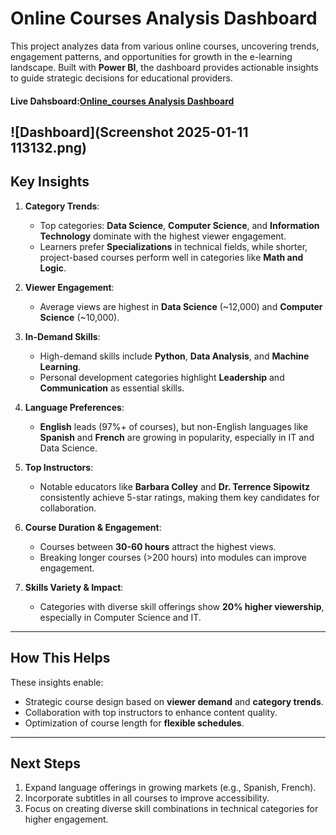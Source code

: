 # Online Courses Analysis Dashboard

This project analyzes data from various online courses, uncovering trends, engagement patterns, and opportunities for growth in the e-learning landscape. Built with **Power BI**, the dashboard provides actionable insights to guide strategic decisions for educational providers.
#### Live Dahsboard:[Online_courses Analysis Dashboard](https://app.powerbi.com/view?r=eyJrIjoiN2E2ZTZkYzQtYjVjNi00MDJlLTk5NDgtYzlmYmZlMmU0ZjViIiwidCI6ImQ1MTFhNzlhLTI4MzgtNDlmZS04MDJjLWVhYjhjNzk4NjBjZSJ9)
![Dashboard](Screenshot 2025-01-11 113132.png)
----------

##  **Key Insights**

1.  **Category Trends**:
    
    -   Top categories: **Data Science**, **Computer Science**, and **Information Technology** dominate with the highest viewer engagement.
    -   Learners prefer **Specializations** in technical fields, while shorter, project-based courses perform well in categories like **Math and Logic**.
2.  **Viewer Engagement**:
    
    -   Average views are highest in **Data Science** (~12,000) and **Computer Science** (~10,000).
    
3.  **In-Demand Skills**:
    
    -   High-demand skills include **Python**, **Data Analysis**, and **Machine Learning**.
    -   Personal development categories highlight **Leadership** and **Communication** as essential skills.
4.  **Language Preferences**:
    
    -   **English** leads (97%+ of courses), but non-English languages like **Spanish** and **French** are growing in popularity, especially in IT and Data Science.
5.  **Top Instructors**:
    
    -   Notable educators like **Barbara Colley** and **Dr. Terrence Sipowitz** consistently achieve 5-star ratings, making them key candidates for collaboration.
6.  **Course Duration & Engagement**:
    
    -   Courses between **30-60 hours** attract the highest views.
    -   Breaking longer courses (>200 hours) into modules can improve engagement.
7.  **Skills Variety & Impact**:
    
    -   Categories with diverse skill offerings show **20% higher viewership**, especially in Computer Science and IT.

----------

##  **How This Helps**

These insights enable:

-   Strategic course design based on **viewer demand** and **category trends**.
-   Collaboration with top instructors to enhance content quality.
-   Optimization of course length for **flexible schedules**.

----------

##  **Next Steps**

1.  Expand language offerings in growing markets (e.g., Spanish, French).
2.  Incorporate subtitles in all courses to improve accessibility.
3.  Focus on creating diverse skill combinations in technical categories for higher engagement.
